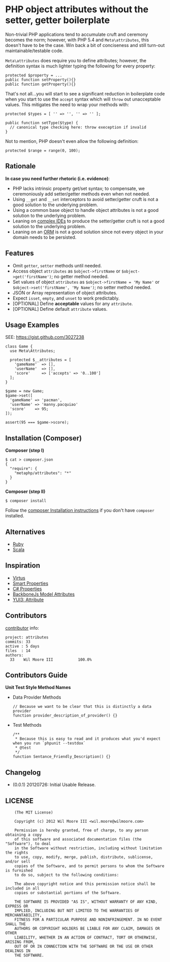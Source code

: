 PHP object attributes without the setter, getter boilerplate
============================================================

Non-trivial PHP applications tend to accumulate cruft and ceremony becomes the norm; however, with PHP 5.4 and `Meta\attributes`, this doesn't have to be the case. Win back a bit of conciseness and still turn-out maintainable/testable code.

`Meta\attributes` does require you to define attributes; however, the definition syntax is much lighter typing the following for every property:

    protected $property = ...
    public function setProperty(){}
    public function getProperty(){}

That's not all...you will start to see a significant reduction in boilerplate code when you start to use the `accept` syntax which will `throw` out unacceptable values. This mitigates the need to wrap your methods with:

    protected $types = [ '' => '', '' => '' ];

    public function setType($type) {
      // canonical type checking here: throw exeception if invalid
    }

Not to mention, PHP doesn't even allow the following definition:

    protected $range = range(0, 100);


Rationale
------------------------------

**In case you need further rhetoric (i.e. evidence)**:

-   PHP lacks intrinsic property get/set syntax; to compensate, we ceremoniously add setter/getter methods even when not needed.
- 	Using `__get` and `__set` interceptors to avoid setter/getter cruft is not a good solution to the underlying problem.
- 	Using a common base object to handle object attributes is not a good solution to the underlying problem.
-   Leaning on [complex IDEs](http://goo.gl/tUh9j) to produce the setter/getter cruft is not a good solution to the underlying problem.
- 	Leaning on an [ORM](http://www.doctrine-project.org/blog/a-doctrine-orm-odm-base-class.html#last-words) is not a good solution since not every object in your domain needs to be persisted.


Features
------------------------------

-   Omit `getter`, `setter` methods until needed.
-   Access object `attributes` as `$object->firstName` or `$object->get('firstName')`; no getter method needed.
-   Set values of object `attributes` as `$object->firstName = 'My Name'` or `$object->set('firstName', 'My Name')`; no setter method needed.
- 	JSON or Array representation of object attributes.
- 	Expect `isset`, `empty`, and `unset` to work predictably.
- 	[OPTIONAL] Define **acceptable** values for any `attribute`.
- 	[OPTIONAL] Define default `attribute` values.


Usage Examples
------------------------------

SEE: https://gist.github.com/3027238

    class Game {
      use Meta\Attributes;
      
      protected $__attributes = [
        'gameName'  => [],
        'userName'  => [],
        'score'     => ['accepts' => '0..100']
      ];
    }
    
    $game = new Game;
    $game->set([
      'gameName' => 'pacman',
      'userName' => 'manny.pacquiao'
      'score'    => 95;
    ]);

    assert(95 === $game->score);


Installation (Composer)
------------------------------

**Composer (step I)**

	$ cat > composer.json
    {
      "require": {
        "metaphp/attributes": "*"
      }
    }

**Composer (step II)**

	$ composer install


Follow the [composer Installation instructions](http://getcomposer.org/doc/00-intro.md#installation) if you don't have `composer` installed.


Alternatives
------------------------------

-   [Ruby](http://ruby-lang.org/)
-   [Scala](http://scala-lang.org/)


Inspiration
------------------------------

-   [Virtus](https://github.com/solnic/virtus)
-   [Smart Properties](https://github.com/t6d/smart_properties)
-   [C# Properties](http://msdn.microsoft.com/en-us/library/x9fsa0sw)
-   [BackboneJs Model Attributes](http://backbonejs.org/#Model-attributes)
-   [YUI3: Attribute](http://yuilibrary.com/yui/docs/attribute/index.html)


Contributors
------------------------------

[contributor](https://github.com/metaphp/attributes/contributors) info:

    project: attributes
    commits: 33
    active : 5 days
    files  : 14
    authors: 
      33	Wil Moore III           100.0%


Contributors Guide
------------------------------

**Unit Test Style Method Names**

-   Data Provider Methods

        // Because we want to be clear that this is distinctly a data provider
        function provider_description_of_provider() {}

-   Test Methods

        /**
         * Because this is easy to read and it produces what you'd expect when you run `phpunit --testdox`
         * @test
         */
        function Sentance_Friendly_Description() {}


Changelog
------------------------------

-   (0.0.1) 20120726: Initial Usable Release.


LICENSE
------------------------------

		(The MIT License)

		Copyright (c) 2012 Wil Moore III <wil.moore@wilmoore.com>

		Permission is hereby granted, free of charge, to any person obtaining a copy
		of this software and associated documentation files (the "Software"), to deal
		in the Software without restriction, including without limitation the rights
		to use, copy, modify, merge, publish, distribute, sublicense, and/or sell
		copies of the Software, and to permit persons to whom the Software is furnished
		to do so, subject to the following conditions:

		The above copyright notice and this permission notice shall be included in all
		copies or substantial portions of the Software.

		THE SOFTWARE IS PROVIDED "AS IS", WITHOUT WARRANTY OF ANY KIND, EXPRESS OR
		IMPLIED, INCLUDING BUT NOT LIMITED TO THE WARRANTIES OF MERCHANTABILITY,
		FITNESS FOR A PARTICULAR PURPOSE AND NONINFRINGEMENT. IN NO EVENT SHALL THE
		AUTHORS OR COPYRIGHT HOLDERS BE LIABLE FOR ANY CLAIM, DAMAGES OR OTHER
		LIABILITY, WHETHER IN AN ACTION OF CONTRACT, TORT OR OTHERWISE, ARISING FROM,
		OUT OF OR IN CONNECTION WITH THE SOFTWARE OR THE USE OR OTHER DEALINGS IN
		THE SOFTWARE.

